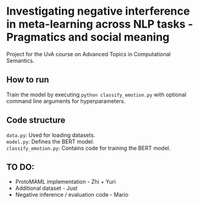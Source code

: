 # Investigating negative interference in meta-learning across NLP tasks - Pragmatics and social meaning
Project for the UvA course on Advanced Topics in Computational Semantics.



## How to run
Train the model by executing
```python classify_emotion.py```
with optional command line arguments for hyperparameters.



## Code structure
```data.py```: Used for loading datasets.  
```model.py```: Defines the BERT model.  
```classify_emotion.py```: Contains code for training the BERT model.



## TO DO:
* ProtoMAML implementation - Zhi + Yuri
* Additional dataset - Just
* Negative inference / evaluation code - Mario
